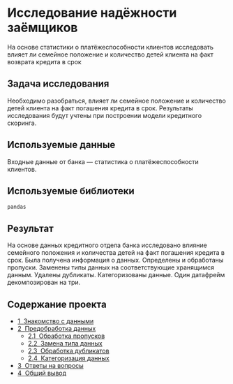# Исследование надёжности заёмщиков

На основе статистики о платёжеспособности клиентов исследовать влияет ли семейное положение и количество детей клиента на факт возврата кредита в срок

## Задача исследования
Необходимо разобраться, влияет ли семейное положение и количество детей клиента на факт погашения кредита в срок. Результаты исследования будут учтены при построении модели кредитного скоринга.

## Используемые данные 
Входные данные от банка — статистика о платёжеспособности клиентов. 

## Используемые библиотеки
`pandas`

## Результат 
На основе данных кредитного отдела банка исследовано влияние семейного положения и
количества детей на факт погашения кредита в срок. Была получена информация о
данных. Определены и обработаны пропуски. Заменены типы данных на соответствующие
хранящимся данным. Удалены дубликаты. Категоризованы данные. Один датафрейм декомпозирован на три.

## Содержание проекта
<div class="toc"><ul class="toc-item"><li><span><a href="#Знакомство-с-данными" data-toc-modified-id="Знакомство-с-данными-1"><span class="toc-item-num">1&nbsp;&nbsp;</span>Знакомство с данными</a></span></li><li><span><a href="#Предобработка-данных" data-toc-modified-id="Предобработка-данных-2"><span class="toc-item-num">2&nbsp;&nbsp;</span>Предобработка данных</a></span><ul class="toc-item"><li><span><a href="#Обработка-пропусков" data-toc-modified-id="Обработка-пропусков-2.1"><span class="toc-item-num">2.1&nbsp;&nbsp;</span>Обработка пропусков</a></span></li><li><span><a href="#Замена-типа-данных" data-toc-modified-id="Замена-типа-данных-2.2"><span class="toc-item-num">2.2&nbsp;&nbsp;</span>Замена типа данных</a></span></li><li><span><a href="#Обработка-дубликатов" data-toc-modified-id="Обработка-дубликатов-2.3"><span class="toc-item-num">2.3&nbsp;&nbsp;</span>Обработка дубликатов</a></span></li><li><span><a href="#Категоризация-данных" data-toc-modified-id="Категоризация-данных-2.4"><span class="toc-item-num">2.4&nbsp;&nbsp;</span>Категоризация данных</a></span></li></ul></li><li><span><a href="#Ответы-на-вопросы" data-toc-modified-id="Ответы-на-вопросы-3"><span class="toc-item-num">3&nbsp;&nbsp;</span>Ответы на вопросы</a></span></li><li><span><a href="#Общий-вывод" data-toc-modified-id="Общий-вывод-4"><span class="toc-item-num">4&nbsp;&nbsp;</span>Общий вывод</a></span></li></ul></div>